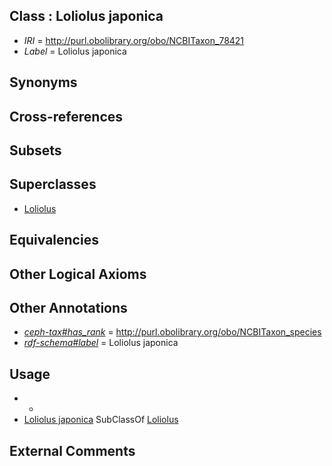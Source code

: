 
## Class : Loliolus japonica

 * *IRI* = http://purl.obolibrary.org/obo/NCBITaxon_78421
 * *Label* = Loliolus japonica

## Synonyms


## Cross-references


## Subsets


## Superclasses

 * [Loliolus](../../NCBITaxon/17/NCBITaxon_55717.md)

## Equivalencies


## Other Logical Axioms


## Other Annotations

 * *[ceph-tax#has_rank](../../ceph-tax#has/nk/ceph-tax#has_rank.md)* = http://purl.obolibrary.org/obo/NCBITaxon_species
 * *[rdf-schema#label](../../el/rdf-schema#label.md)* = Loliolus japonica

## Usage

 * -
 * [Loliolus japonica](../../NCBITaxon/21/NCBITaxon_78421.md) SubClassOf [Loliolus](../../NCBITaxon/17/NCBITaxon_55717.md)

## External Comments

